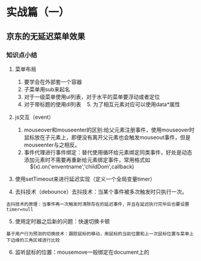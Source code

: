 # 实战篇（一）

## 京东的无延迟菜单效果

### 知识点小结

1. 菜单布局

    1. 要学会在外部套一个容器
    2. 子菜单用sub来起名
    3. 对于一级菜单使用ul列表，对于水平的菜单要浮动或者定位
    4. 对于带标题的使用dl列表
    5. 为了相互元素对应可以使用data*属性
2. js交互（event）

    1. mouseover和mouseenter的区别:给父元素注册事件，使用mouseover时鼠标放在子元素上，即便没有离开父元素也会触发mouseout事件，但是mouseenter与之相反。
    2. 事件代理进行事件绑定：替代使用循环给元素绑定同类事件，好处是动态添加元素时不需要再重新给元素绑定事件，常用格式如  
    
    $(x).on('enventname','childDom',callback)
    
3. 使用setTimeout来进行延迟实现（定义一个全局变量timer）
4. 去抖技术（debounce）去抖技术：当某个事件被多次触发时只执行一次。
```
去抖技术的原理：当事件再一次触发时清除存在的延迟事件，并且在延迟执行完毕后也要设置timer=null
```
5. 使用定时器之后新的问题：快速切换卡顿

```
基于用户行为预测的切换技术：跟踪鼠标的移动，用鼠标的当前位置和上一次鼠标位置与菜单上下边缘的三角区域进行比较
```
6. 监听鼠标的位置：mousemove一般绑定在document上的
